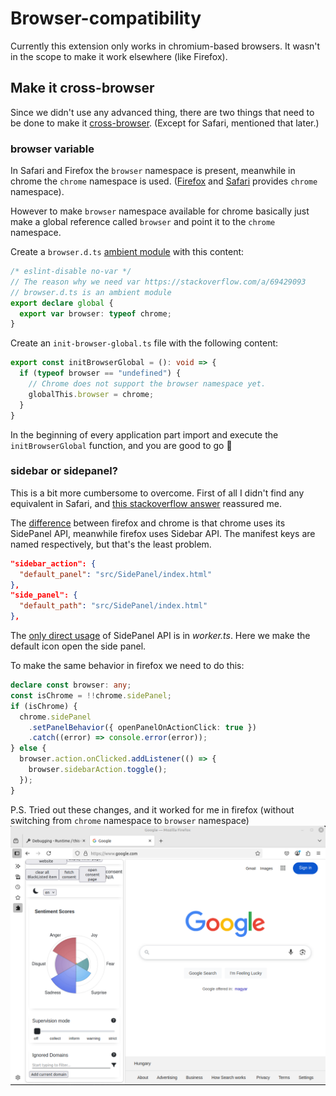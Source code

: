 # Browser-compatibility

Currently this extension only works in chromium-based browsers. It wasn't in the scope to make it work elsewhere (like Firefox).

## Make it cross-browser

Since we didn't use any advanced thing, there are two things that need to be done to make it [cross-browser](https://developer.mozilla.org/en-US/docs/Mozilla/Add-ons/WebExtensions/Build_a_cross_browser_extension).
(Except for Safari, mentioned that later.)

### browser variable

In Safari and Firefox the `browser` namespace is present, meanwhile in chrome the `chrome` namespace is used.
([Firefox](https://developer.mozilla.org/en-US/docs/Mozilla/Add-ons/WebExtensions/Chrome_incompatibilities#firefox_supports_both_the_chrome_and_browser_namespaces) and [Safari](https://developer.apple.com/documentation/safariservices/assessing-your-safari-web-extension-s-browser-compatibility#Review-your-implementation-plan) provides `chrome` namespace).

However to make `browser` namespace available for chrome basically just make a global reference called `browser` and point it to the `chrome` namespace.

Create a `browser.d.ts` [ambient module](https://www.typescriptlang.org/docs/handbook/modules/reference.html#ambient-modules) with this content:
```typescript
/* eslint-disable no-var */
// The reason why we need var https://stackoverflow.com/a/69429093
// browser.d.ts is an ambient module
export declare global {
  export var browser: typeof chrome;
}
```

Create an `init-browser-global.ts` file with the following content:
```typescript
export const initBrowserGlobal = (): void => {
  if (typeof browser == "undefined") {
    // Chrome does not support the browser namespace yet.
    globalThis.browser = chrome;
  }
}
```

In the beginning of every application part import and execute the `initBrowserGlobal` function, and you are good to go 🙂

### sidebar or sidepanel?

This is a bit more cumbersome to overcome.
First of all I didn't find any equivalent in Safari, and [this stackoverflow answer](https://stackoverflow.com/a/66449964) reassured me.

The [difference](https://developer.mozilla.org/en-US/docs/Mozilla/Add-ons/WebExtensions/Chrome_incompatibilities#sidebar_api) between firefox and chrome is that chrome uses its SidePanel API, meanwhile firefox uses Sidebar API.
The manifest keys are named respectively, but that's the least problem.

```json
"sidebar_action": {
  "default_panel": "src/SidePanel/index.html"
},
"side_panel": {
  "default_path": "src/SidePanel/index.html"
},
```

The [only direct usage](../src/worker/worker.ts?plane1#75) of SidePanel API is in *worker.ts*.
Here we make the default icon open the side panel.

To make the same behavior in firefox we need to do this:
```typescript
declare const browser: any;
const isChrome = !!chrome.sidePanel;
if (isChrome) {
  chrome.sidePanel
    .setPanelBehavior({ openPanelOnActionClick: true })
    .catch((error) => console.error(error));
} else {
  browser.action.onClicked.addListener(() => {
    browser.sidebarAction.toggle();
  });
}
```

P.S. Tried out these changes, and it worked for me in firefox (without switching from `chrome` namespace to `browser` namespace)
![Working extension in firefox](used-in-firefox.png)
